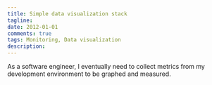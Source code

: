 ```yaml
---
title: Simple data visualization stack 
tagline:
date: 2012-01-01
comments: true
tags: Monitoring, Data visualization
description:
---
```


As a software engineer, I eventually need to collect metrics from my development environment to be graphed and measured. 
